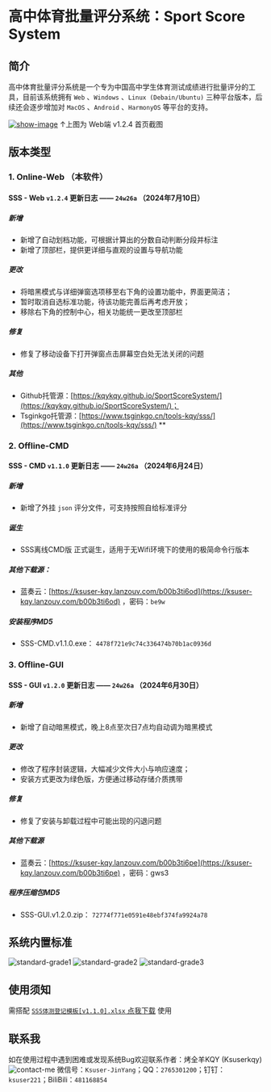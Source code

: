 高中体育批量评分系统：Sport Score System
==============

## 简介
高中体育批量评分系统是一个专为中国高中学生体育测试成绩进行批量评分的工具，目前该系统拥有 `Web` 、`Windows` 、`Linux (Debain/Ubuntu)` 三种平台版本，后续还会逐步增加对 `MacOS` 、`Android` 、`HarmonyOS` 等平台的支持。

[![show-image](https://www.tsginkgo.cn/tools-kqy/sss/modules/image/show.jpeg)](https://www.tsginkgo.cn/tools-kqy/sss/)
↑上图为 Web端 v1.2.4 首页截图

## 版本类型
### **1. Online-Web （本软件）**
#### SSS - Web `v1.2.4` 更新日志 —— `24w26a` （2024年7月10日）
##### 新增
- 新增了自动划档功能，可根据计算出的分数自动判断分段并标注
- 新增了顶部栏，提供更详细与直观的设置与导航功能
##### 更改
- 将暗黑模式与详细弹窗选项移至右下角的设置功能中，界面更简洁；
- 暂时取消自选标准功能，待该功能完善后再考虑开放；
- 移除右下角的控制中心，相关功能统一更改至顶部栏
##### 修复
- 修复了移动设备下打开弹窗点击屏幕空白处无法关闭的问题
##### 其他
- Github托管源：[https://kqykqy.github.io/SportScoreSystem/](https://kqykqy.github.io/SportScoreSystem/)；
- Tsginkgo托管源：[https://www.tsginkgo.cn/tools-kqy/sss/](https://www.tsginkgo.cn/tools-kqy/sss/) **


### 2. Offline-CMD
#### SSS - CMD `v1.1.0` 更新日志 —— `24w26a` （2024年6月24日）
##### 新增
- 新增了外挂 `json` 评分文件，可支持按照自给标准评分
##### 诞生
- SSS离线CMD版 正式诞生，适用于无Wifi环境下的使用的极简命令行版本
##### 其他下载源：
- 蓝奏云：[https://ksuser-kqy.lanzouv.com/b00b3ti6od](https://ksuser-kqy.lanzouv.com/b00b3ti6od) ，密码：`be9w`
##### 安装程序MD5
- SSS-CMD.v1.1.0.exe： `4478f721e9c74c336474b70b1ac0936d`

### 3. Offline-GUI
#### SSS - GUI `v1.2.0` 更新日志 —— `24w26a` （2024年6月30日）
##### 新增
- 新增了自动暗黑模式，晚上8点至次日7点均自动调为暗黑模式
##### 更改
- 修改了程序封装逻辑，大幅减少文件大小与响应速度；
- 安装方式更改为绿色版，方便通过移动存储介质携带
##### 修复
- 修复了安装与卸载过程中可能出现的闪退问题
##### 其他下载源
- 蓝奏云：[https://ksuser-kqy.lanzouv.com/b00b3ti6pe](https://ksuser-kqy.lanzouv.com/b00b3ti6pe) ，密码：gws3
##### 程序压缩包MD5
- SSS-GUI.v1.2.0.zip： `72774f771e0591e48ebf374fa9924a78`

## 系统内置标准
![standard-grade1](https://www.tsginkgo.cn/tools-kqy/sss/modules/image/standard-grade1.png)
![standard-grade2](https://www.tsginkgo.cn/tools-kqy/sss/modules/image/standard-grade2.png)
![standard-grade3](https://www.tsginkgo.cn/tools-kqy/sss/modules/image/standard-grade3.png)

## 使用须知
需搭配 [`SSS体测登记模板[v1.1.0].xlsx`  点我下载](https://www.tsginkgo.cn/tools-kqy/sss/download/files/SSS%E4%BD%93%E6%B5%8B%E7%99%BB%E8%AE%B0%E6%A8%A1%E6%9D%BF[v1.1.0].xlsx) 使用

## 联系我
如在使用过程中遇到困难或发现系统Bug欢迎联系作者：烤全羊KQY (Ksuserkqy)
![contact-me](https://www.tsginkgo.cn/tools-kqy/sss/modules/image/contact.png)
微信号：`Ksuser-JinYang`；QQ：`2765301200`；钉钉：`ksuser221`；BiliBili：`481168854`
